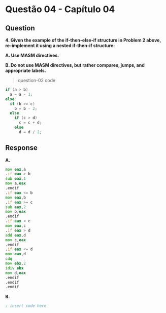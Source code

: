 # Questão 04 - Capítulo 04

## Question

**<p>4.  Given the example of the if-then-else-if structure in Problem 2 above, re-implement it using a nested if-then-if structure:</p>**

**<p>A. Use MASM directives.</p>**
**<p>B. Do not use MASM directives, but rather compares, jumps, and appropriate labels.</p>**

> question-02 code
```c
if (a > b)
  a = a - 1;
else 
  if (b >= c)
    b = b - 2;
  else
    if (c > d)
      c = c + d;
    else
      d = d / 2;
```

## Response

**A.**
```asm
mov eax,a
.if eax > b
sub eax,1
mov a,eax
.endif
.if eax <= b
mov eax,b
.if eax >= c
sub eax,2
mov b,eax
.endif
.if eax < c
mov eax,c
.if eax > d
add eax,d
mov c,eax
.endif
.if eax <= d
mov eax,d
cdq
mov ebx,2
idiv ebx
mov d,eax
.endif
.endif
.endif
```

**B.**
```asm
; insert code here
```

